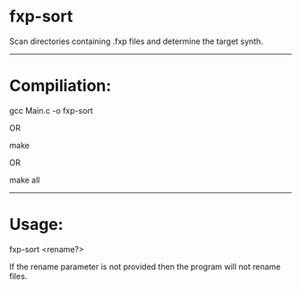 # fxp-sort
Scan directories containing .fxp files and determine the target synth.

-----------------------------------------------------------------------
# Compiliation:

gcc Main.c -o fxp-sort

OR

make

OR 

make all

-----------------------------------------------------------------------
# Usage:

fxp-sort <directory> <rename?>
  
If the rename parameter is not provided then the program will not rename files.
